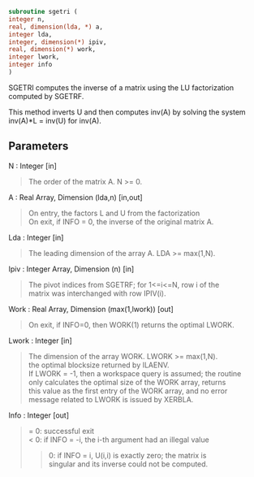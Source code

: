 ```fortran  
subroutine sgetri (  
integer n,  
real, dimension(lda, *) a,  
integer lda,  
integer, dimension(*) ipiv,  
real, dimension(*) work,  
integer lwork,  
integer info  
)  
```  
  
SGETRI computes the inverse of a matrix using the LU factorization  
computed by SGETRF.  
  
This method inverts U and then computes inv(A) by solving the system  
inv(A)*L = inv(U) for inv(A).  
  
## Parameters  
N : Integer [in]  
> The order of the matrix A.  N >= 0.  
  
A : Real Array, Dimension (lda,n) [in,out]  
> On entry, the factors L and U from the factorization  
> On exit, if INFO = 0, the inverse of the original matrix A.  
  
Lda : Integer [in]  
> The leading dimension of the array A.  LDA >= max(1,N).  
  
Ipiv : Integer Array, Dimension (n) [in]  
> The pivot indices from SGETRF; for 1<=i<=N, row i of the  
> matrix was interchanged with row IPIV(i).  
  
Work : Real Array, Dimension (max(1,lwork)) [out]  
> On exit, if INFO=0, then WORK(1) returns the optimal LWORK.  
  
Lwork : Integer [in]  
> The dimension of the array WORK.  LWORK >= max(1,N).  
> the optimal blocksize returned by ILAENV.  
> If LWORK = -1, then a workspace query is assumed; the routine  
> only calculates the optimal size of the WORK array, returns  
> this value as the first entry of the WORK array, and no error  
> message related to LWORK is issued by XERBLA.  
  
Info : Integer [out]  
> = 0:  successful exit  
> < 0:  if INFO = -i, the i-th argument had an illegal value  
> > 0:  if INFO = i, U(i,i) is exactly zero; the matrix is  
> singular and its inverse could not be computed.  
  
